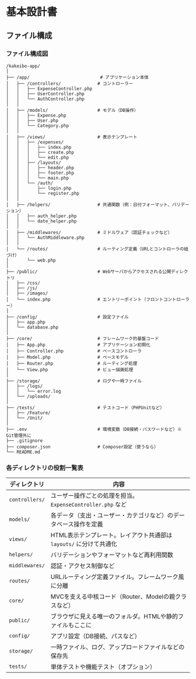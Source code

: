 # 基本設計書

## ファイル構成

### ファイル構成図

```
/kakeibo-app/
│
├── /app/                           # アプリケーション本体
│   ├── /controllers/              # コントローラー
│   │   ├── ExpenseController.php
│   │   ├── UserController.php
│   │   └── AuthController.php
│   │
│   ├── /models/                   # モデル（DB操作）
│   │   ├── Expense.php
│   │   ├── User.php
│   │   └── Category.php
│   │
│   ├── /views/                    # 表示テンプレート
│   │   ├── /expenses/
│   │   │   ├── index.php
│   │   │   ├── create.php
│   │   │   └── edit.php
│   │   ├── /layouts/
│   │   │   ├── header.php
│   │   │   ├── footer.php
│   │   │   └── main.php
│   │   └── /auth/
│   │       ├── login.php
│   │       └── register.php
│   │
│   ├── /helpers/                  # 共通関数（例：日付フォーマット、バリデーション）
│   │   ├── auth_helper.php
│   │   └── date_helper.php
│   │
│   ├── /middlewares/              # ミドルウェア（認証チェックなど）
│   │   └── AuthMiddleware.php
│   │
│   └── /routes/                   # ルーティング定義（URLとコントローラの紐づけ）
│       └── web.php
│
├── /public/                       # Webサーバからアクセスされる公開ディレクトリ
│   ├── /css/
│   ├── /js/
│   ├── /images/
│   └── index.php                  # エントリーポイント（フロントコントローラー）
│
├── /config/                       # 設定ファイル
│   ├── app.php
│   └── database.php
│
├── /core/                         # フレームワーク的基盤コード
│   ├── App.php                    # アプリケーション初期化
│   ├── Controller.php             # ベースコントローラ
│   ├── Model.php                  # ベースモデル
│   ├── Router.php                 # ルーティング処理
│   └── View.php                   # ビュー描画処理
│
├── /storage/                      # ログや一時ファイル
│   ├── /logs/
│   │   └── error.log
│   └── /uploads/
│
├── /tests/                        # テストコード（PHPUnitなど）
│   ├── /Feature/
│   └── /Unit/
│
├── .env                           # 環境変数（DB接続・パスワードなど）※ Git管理外に
├── .gitignore
├── composer.json                  # Composer設定（使うなら）
└── README.md
```

### 各ディレクトリの役割一覧表

| ディレクトリ   | 内容                                                               |
| -------------- | ------------------------------------------------------------------ |
| `controllers/` | ユーザー操作ごとの処理を担当。`ExpenseController.php` など         |
| `models/`      | 各データ（支出・ユーザー・カテゴリなど）のデータベース操作を定義   |
| `views/`       | HTML表示テンプレート。レイアウト共通部は `layouts/` に分けて共通化 |
| `helpers/`     | バリデーションやフォーマットなど再利用関数                         |
| `middlewares/` | 認証・アクセス制御など                                             |
| `routes/`      | URLルーティング定義ファイル。フレームワーク風に分離                |
| `core/`        | MVCを支える中核コード（Router、Modelの親クラスなど）               |
| `public/`      | ブラウザに見える唯一のフォルダ。HTMLや静的ファイルもここに         |
| `config/`      | アプリ設定（DB接続、パスなど）                                     |
| `storage/`     | 一時ファイル、ログ、アップロードファイルなどの保存先               |
| `tests/`       | 単体テストや機能テスト（オプション）                               |